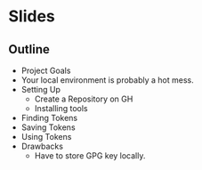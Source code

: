 # Slides

## Outline

* Project Goals
* Your local environment is probably a hot mess.
* Setting Up
  * Create a Repository on GH
  * Installing tools
* Finding Tokens
* Saving Tokens
* Using Tokens
* Drawbacks
  * Have to store GPG key locally.
